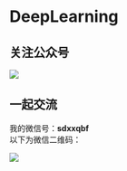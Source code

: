 # DeepLearning
## 关注公众号
![](https://raw.githubusercontent.com/Qinbf/tf-model-zoo/master/README_IMG/01.jpg)


## 一起交流
我的微信号：**sdxxqbf**  
以下为微信二维码：

![](https://raw.githubusercontent.com/Qinbf/tf-model-zoo/master/README_IMG/02.GIF)
